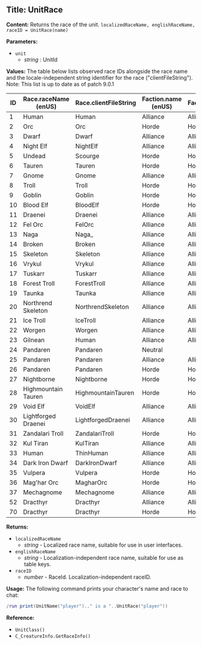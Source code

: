 ## Title: UnitRace

**Content:**
Returns the race of the unit.
`localizedRaceName, englishRaceName, raceID = UnitRace(name)`

**Parameters:**
- `unit`
  - *string* : UnitId

**Values:**
The table below lists observed race IDs alongside the race name and the locale-independent string identifier for the race ("clientFileString").
Note: This list is up to date as of patch 9.0.1

| ID  | Race.raceName (enUS) | Race.clientFileString | Faction.name (enUS) | Faction.groupTag |
|-----|-----------------------|-----------------------|---------------------|------------------|
| 1   | Human                 | Human                 | Alliance            | Alliance         |
| 2   | Orc                   | Orc                   | Horde               | Horde            |
| 3   | Dwarf                 | Dwarf                 | Alliance            | Alliance         |
| 4   | Night Elf             | NightElf              | Alliance            | Alliance         |
| 5   | Undead                | Scourge               | Horde               | Horde            |
| 6   | Tauren                | Tauren                | Horde               | Horde            |
| 7   | Gnome                 | Gnome                 | Alliance            | Alliance         |
| 8   | Troll                 | Troll                 | Horde               | Horde            |
| 9   | Goblin                | Goblin                | Horde               | Horde            |
| 10  | Blood Elf             | BloodElf              | Horde               | Horde            |
| 11  | Draenei               | Draenei               | Alliance            | Alliance         |
| 12  | Fel Orc               | FelOrc                | Alliance            | Alliance         |
| 13  | Naga                  | Naga_                 | Alliance            | Alliance         |
| 14  | Broken                | Broken                | Alliance            | Alliance         |
| 15  | Skeleton              | Skeleton              | Alliance            | Alliance         |
| 16  | Vrykul                | Vrykul                | Alliance            | Alliance         |
| 17  | Tuskarr               | Tuskarr               | Alliance            | Alliance         |
| 18  | Forest Troll          | ForestTroll           | Alliance            | Alliance         |
| 19  | Taunka                | Taunka                | Alliance            | Alliance         |
| 20  | Northrend Skeleton    | NorthrendSkeleton     | Alliance            | Alliance         |
| 21  | Ice Troll             | IceTroll              | Alliance            | Alliance         |
| 22  | Worgen                | Worgen                | Alliance            | Alliance         |
| 23  | Gilnean               | Human                 | Alliance            | Alliance         |
| 24  | Pandaren              | Pandaren              | Neutral             |                  |
| 25  | Pandaren              | Pandaren              | Alliance            | Alliance         |
| 26  | Pandaren              | Pandaren              | Horde               | Horde            |
| 27  | Nightborne            | Nightborne            | Horde               | Horde            |
| 28  | Highmountain Tauren   | HighmountainTauren    | Horde               | Horde            |
| 29  | Void Elf              | VoidElf               | Alliance            | Alliance         |
| 30  | Lightforged Draenei   | LightforgedDraenei    | Alliance            | Alliance         |
| 31  | Zandalari Troll       | ZandalariTroll        | Horde               | Horde            |
| 32  | Kul Tiran             | KulTiran              | Alliance            | Alliance         |
| 33  | Human                 | ThinHuman             | Alliance            | Alliance         |
| 34  | Dark Iron Dwarf       | DarkIronDwarf         | Alliance            | Alliance         |
| 35  | Vulpera               | Vulpera               | Horde               | Horde            |
| 36  | Mag'har Orc           | MagharOrc             | Horde               | Horde            |
| 37  | Mechagnome            | Mechagnome            | Alliance            | Alliance         |
| 52  | Dracthyr              | Dracthyr              | Alliance            | Alliance         |
| 70  | Dracthyr              | Dracthyr              | Horde               | Horde            |

**Returns:**
- `localizedRaceName`
  - *string* - Localized race name, suitable for use in user interfaces.
- `englishRaceName`
  - *string* - Localization-independent race name, suitable for use as table keys.
- `raceID`
  - *number* - RaceId. Localization-independent raceID.

**Usage:**
The following command prints your character's name and race to chat:
```lua
/run print(UnitName("player").." is a "..UnitRace("player"))
```

**Reference:**
- `UnitClass()`
- `C_CreatureInfo.GetRaceInfo()`